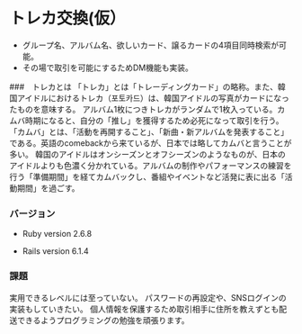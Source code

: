 # トレカ交換(仮）
* グループ名、アルバム名、欲しいカード、譲るカードの4項目同時検索が可能。
* その場で取引を可能にするためDM機能も実装。

###　トレカとは
「トレカ」とは「トレーディングカード」の略称。また、韓国アイドルにおけるトレカ（포토카드）は、韓国アイドルの写真がカードになったものを意味する。
アルバム1枚につきトレカがランダムで1枚入っている。カムバ時期になると、自分の「推し」を獲得するため必死になって取引を行う。
「カムバ」とは、「活動を再開すること」、「新曲・新アルバムを発表すること」である。英語のcomebackから来ているが、日本では略してカムバと言うことが多い。
韓国のアイドルはオンシーズンとオフシーズンのようなものが、日本のアイドルよりも色濃く分かれている。アルバムの制作やパフォーマンスの練習を行う「準備期間」を経てカムバックし、番組やイベントなど活発に表に出る「活動期間」を過ごす。

### バージョン

* Ruby version
2.6.8

* Rails version
6.1.4

### 課題
実用できるレベルには至っていない。
パスワードの再設定や、SNSログインの実装もしていきたい。
個人情報を保護するため取引相手に住所を教えずとも配送できるようプログラミングの勉強を頑張ります。
